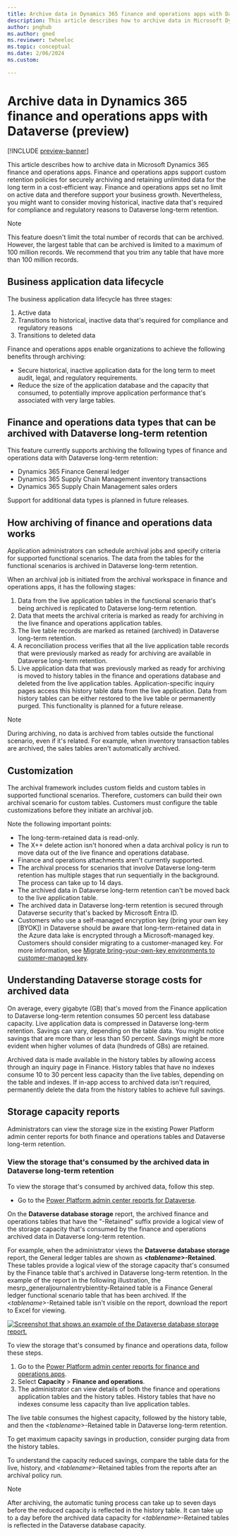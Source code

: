 ```yaml
---
title: Archive data in Dynamics 365 finance and operations apps with Dataverse (preview)
description: This article describes how to archive data in Microsoft Dynamics 365 finance and operations apps.
author: pnghub
ms.author: gned
ms.reviewer: twheeloc
ms.topic: conceptual
ms.date: 2/06/2024
ms.custom:

---
```


# Archive data in Dynamics 365 finance and operations apps with Dataverse (preview)

[!INCLUDE [preview-banner](../../../supply-chain/includes/preview-banner.md)]

This article describes how to archive data in Microsoft Dynamics 365 finance and operations apps. Finance and operations apps support custom retention policies for securely archiving and retaining unlimited data for the long term in a cost-efficient way. Finance and operations apps set no limit on active data and therefore support your business growth. Nevertheless, you might want to consider moving historical, inactive data that's required for compliance and regulatory reasons to Dataverse long-term retention.

> [!NOTE]
> This feature doesn't limit the total number of records that can be archived. However, the largest table that can be archived is limited to a maximum of 100 million records. We recommend that you trim any table that have more than 100 million records.

## Business application data lifecycle

The business application data lifecycle has three stages:

1. Active data
1. Transitions to historical, inactive data that's required for compliance and regulatory reasons
1. Transitions to deleted data

Finance and operations apps enable organizations to achieve the following benefits through archiving:

- Secure historical, inactive application data for the long term to meet audit, legal, and regulatory requirements.
- Reduce the size of the application database and the capacity that consumed, to potentially improve application performance that's associated with very large tables.

## Finance and operations data types that can be archived with Dataverse long-term retention

This feature currently supports archiving the following types of finance and operations data with Dataverse long-term retention:

- Dynamics 365 Finance General ledger
- Dynamics 365 Supply Chain Management inventory transactions
- Dynamics 365 Supply Chain Management sales orders

Support for additional data types is planned in future releases.

## How archiving of finance and operations data works

Application administrators can schedule archival jobs and specify criteria for supported functional scenarios. The data from the tables for the functional scenarios is archived in Dataverse long-term retention.

When an archival job is initiated from the archival workspace in finance and operations apps, it has the following stages:

1. Data from the live application tables in the functional scenario that's being archived is replicated to Dataverse long-term retention.
1. Data that meets the archival criteria is marked as ready for archiving in the live finance and operations application tables.
1. The live table records are marked as retained (archived) in Dataverse long-term retention.
1. A reconciliation process verifies that all the live application table records that were previously marked as ready for archiving are available in Dataverse long-term retention.
1. Live application data that was previously marked as ready for archiving is moved to history tables in the finance and operations database and deleted from the live application tables. Application-specific inquiry pages access this history table data from the live application. Data from history tables can be either restored to the live table or permanently purged. This functionality is planned for a future release.

> [!NOTE]
> During archiving, no data is archived from tables outside the functional scenario, even if it's related. For example, when inventory transaction tables are archived, the sales tables aren't automatically archived.

## Customization

The archival framework includes custom fields and custom tables in supported functional scenarios. Therefore, customers can build their own archival scenario for custom tables. Customers must configure the table customizations before they initiate an archival job.

Note the following important points:

- The long-term-retained data is read-only.
- The X\+\+ delete action isn't honored when a data archival policy is run to move data out of the live finance and operations database.
- Finance and operations attachments aren't currently supported.
- The archival process for scenarios that involve Dataverse long-term retention has multiple stages that run sequentially in the background. The process can take up to 14 days.
- The archived data in Dataverse long-term retention can't be moved back to the live application table.
- The archived data in Dataverse long-term retention is secured through Dataverse security that's backed by Microsoft Entra ID.
- Customers who use a self-managed encryption key (bring your own key \[BYOK\]) in Dataverse should be aware that long-term-retained data in the Azure data lake is encrypted through a Microsoft-managed key. Customers should consider migrating to a customer-managed key. For more information, see [Migrate bring-your-own-key environments to customer-managed key](/power-platform/admin/cmk-migrate-from-byok).

## Understanding Dataverse storage costs for archived data

On average, every gigabyte (GB) that's moved from the Finance application to Dataverse long-term retention consumes 50 percent less database capacity. Live application data is compressed in Dataverse long-term retention. Savings can vary, depending on the table data. You might notice savings that are more than or less than 50 percent. Savings might be more evident when higher volumes of data (hundreds of GBs) are retained.

Archived data is made available in the history tables by allowing access through an inquiry page in Finance. History tables that have no indexes consume 10 to 30 percent less capacity than the live tables, depending on the table and indexes. If in-app access to archived data isn't required, permanently delete the data from the history tables to achieve full savings.

## Storage capacity reports

Administrators can view the storage size in the existing Power Platform admin center reports for both finance and operations tables and Dataverse long-term retention.

### View the storage that's consumed by the archived data in Dataverse long-term retention

To view the storage that's consumed by archived data, follow this step.

- Go to the [Power Platform admin center reports for Dataverse](/power-platform/admin/capacity-storage).

On the **Dataverse database storage** report, the archived finance and operations tables that have the "\-Retained" suffix provide a logical view of the storage capacity that's consumed by the finance and operations archived data in Dataverse long-term retention.

For example, when the administrator views the **Dataverse database storage** report, the General ledger tables are shown as **\<*tablename*\>-Retained**. These tables provide a logical view of the storage capacity that's consumed by the Finance table that's archived in Dataverse long-term retention. In the example of the report in the following illustration, the mesrp\_generaljournalentrybientity-Retained table is a Finance General ledger functional scenario table that has been archived. If the \<*tablename*\>-Retained table isn't visible on the report, download the report to Excel for viewing.

[![Screenshot that shows an example of the Dataverse database storage report.](.media/storage.png)](.media/storage.png)

To view the storage that's consumed by finance and operations data, follow these steps.

1. Go to the [Power Platform admin center reports for finance and operations apps](/power-platform/admin/finance-operations-storage-capacity).
1. Select **Capacity** \> **Finance and operations**.
1. The administrator can view details of both the finance and operations application tables and the history tables. History tables that have no indexes consume less capacity than live application tables.

The live table consumes the highest capacity, followed by the history table, and then the \<*tablename*\>-Retained table in Dataverse long-term retention.

To get maximum capacity savings in production, consider purging data from the history tables.

To understand the capacity reduced savings, compare the table data for the live, history, and \<*tablename*\>-Retained tables from the reports after an archival policy run.

> [!NOTE]
> After archiving, the automatic tuning process can take up to seven days before the reduced capacity is reflected in the history table. It can take up to a day before the archived data capacity for \<*tablename*\>-Retained tables is reflected in the Dataverse database capacity.
